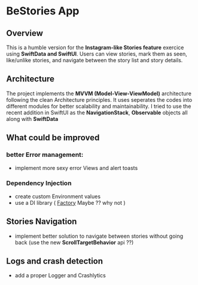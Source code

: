 
# BeStories App

## Overview
This is a humble version for the **Instagram-like Stories feature** exercice using **SwiftData and SwiftUI**. Users can view stories, mark them as seen, like/unlike stories, and navigate between the story list and story details.

## Architecture
The project implements the **MVVM (Model-View-ViewModel)** architecture following the clean Architecture principles. It uses seperates the codes into different modules for better scalability and maintainability. I tried to use the recent addition in SwiftUI as the **NavigationStack**, **Observable** objects all along with **SwiftData**

## What could be improved

### better Error management: 
- implement more sexy error Views and alert toasts

### Dependency Injection
- create custom Environment values
- use a DI library ( [Factory](https://github.com/hmlongco/Factory) Maybe ?? why not )

## Stories Navigation
- implement better solution to navigate between stories without going back (use the new **ScrollTargetBehavior** api ??)

## Logs and crash detection
- add a proper Logger and Crashlytics




